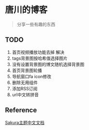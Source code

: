 # 唐川的博客

> 分享一些有趣的东西


## TODO
1. 首页视频播放功能去掉 解决
2. tags背景图按哈希值选择图片
3. 没有设置背景图的博文随机选择背景图
4. 首页背景图轮播
5. 导航窗口fa icon修改
6. 删除无用组件
7. 添加RSS订阅
8. url中文转拼音


## Reference
[Sakura主题中文文档](https://docs.hojun.cn/sakura/docs/)
